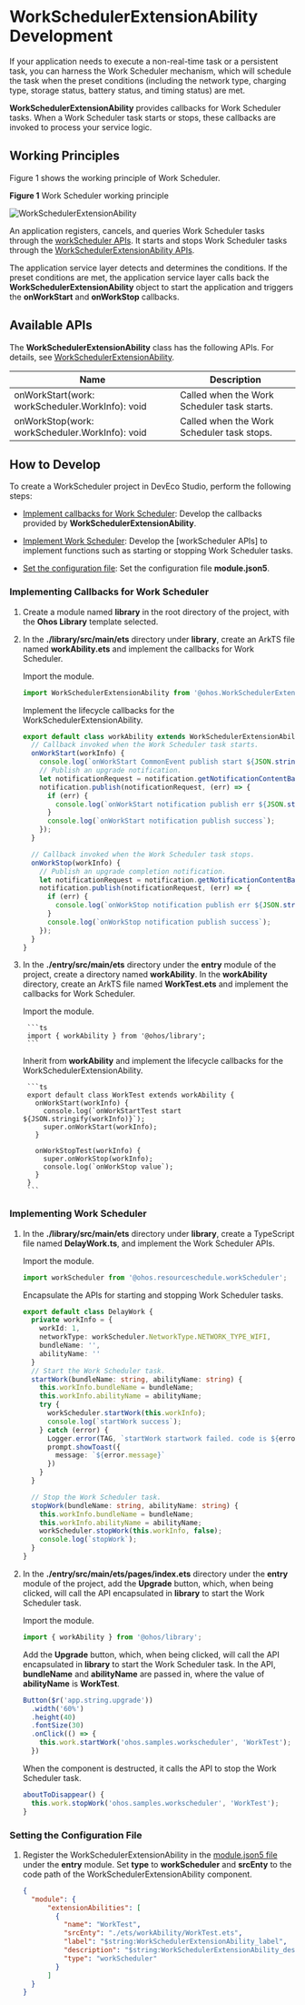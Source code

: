 # WorkSchedulerExtensionAbility Development

If your application needs to execute a non-real-time task or a persistent task, you can harness the Work Scheduler mechanism, which will schedule the task when the preset conditions (including the network type, charging type, storage status, battery status, and timing status) are met.

**WorkSchedulerExtensionAbility** provides callbacks for Work Scheduler tasks. When a Work Scheduler task starts or stops, these callbacks are invoked to process your service logic.

## Working Principles

Figure 1 shows the working principle of Work Scheduler.

**Figure 1** Work Scheduler working principle

![WorkSchedulerExtensionAbility](figures/WorkSchedulerExtensionAbility.png)

An application registers, cancels, and queries Work Scheduler tasks through the [workScheduler APIs](../reference/apis/js-apis-resourceschedule-workScheduler.md). It starts and stops Work Scheduler tasks through the [WorkSchedulerExtensionAbility APIs](../reference/apis/js-apis-WorkSchedulerExtensionAbility.md).

The application service layer detects and determines the conditions. If the preset conditions are met, the application service layer calls back the **WorkSchedulerExtensionAbility** object to start the application and triggers the **onWorkStart** and **onWorkStop** callbacks.

## Available APIs

The **WorkSchedulerExtensionAbility** class has the following APIs. For details, see [WorkSchedulerExtensionAbility](../reference/apis/js-apis-WorkSchedulerExtensionAbility.md).

| Name| Description|
| -------- | -------- |
| onWorkStart(work: workScheduler.WorkInfo): void | Called when the Work Scheduler task starts.|
| onWorkStop(work: workScheduler.WorkInfo): void | Called when the Work Scheduler task stops.|

## How to Develop

To create a WorkScheduler project in DevEco Studio, perform the following steps:

- [Implement callbacks for Work Scheduler](#implementing-callbacks-for-work-scheduler): Develop the callbacks provided by **WorkSchedulerExtensionAbility**.

- [Implement Work Scheduler](#implementing-work-scheduler): Develop the [workScheduler APIs] to implement functions such as starting or stopping Work Scheduler tasks.

- [Set the configuration file](#setting-the-configuration-file): Set the configuration file **module.json5**.

### Implementing Callbacks for Work Scheduler

1. Create a module named **library** in the root directory of the project, with the **Ohos Library** template selected.

2. In the **./library/src/main/ets** directory under **library**, create an ArkTS file named **workAbility.ets** and implement the callbacks for Work Scheduler.

    Import the module.

    ```ts
    import WorkSchedulerExtensionAbility from '@ohos.WorkSchedulerExtensionAbility';
    ```

    Implement the lifecycle callbacks for the WorkSchedulerExtensionAbility.

    ```ts
    export default class workAbility extends WorkSchedulerExtensionAbility {
      // Callback invoked when the Work Scheduler task starts.
      onWorkStart(workInfo) {
        console.log(`onWorkStart CommonEvent publish start ${JSON.stringify(workInfo)}`);
        // Publish an upgrade notification.
        let notificationRequest = notification.getNotificationContentBasic('upgrade', upgradeMessage, '');
        notification.publish(notificationRequest, (err) => {
          if (err) {
            console.log(`onWorkStart notification publish err ${JSON.stringify(err)}`);
          }
          console.log(`onWorkStart notification publish success`);
        });
      }

      // Callback invoked when the Work Scheduler task stops.
      onWorkStop(workInfo) {
        // Publish an upgrade completion notification.
        let notificationRequest = notification.getNotificationContentBasic('upgrade', 'upgrade success', '');
        notification.publish(notificationRequest, (err) => {
          if (err) {
            console.log(`onWorkStop notification publish err ${JSON.stringify(err)}`);
          }
          console.log(`onWorkStop notification publish success`);
        });
      }
    }
    ```

3. In the **./entry/src/main/ets** directory under the **entry** module of the project, create a directory named **workAbility**. In the **workAbility** directory, create an ArkTS file named **WorkTest.ets** and implement the callbacks for Work Scheduler.

    Import the module.

        ```ts
        import { workAbility } from '@ohos/library';
        ```

    Inherit from **workAbility** and implement the lifecycle callbacks for the WorkSchedulerExtensionAbility.

        ```ts
        export default class WorkTest extends workAbility {
          onWorkStart(workInfo) {
            console.log(`onWorkStartTest start ${JSON.stringify(workInfo)}`);
            super.onWorkStart(workInfo);
          }
           
          onWorkStopTest(workInfo) {
            super.onWorkStop(workInfo);
            console.log(`onWorkStop value`);
          }
        }
        ```

### Implementing Work Scheduler

1. In the **./library/src/main/ets** directory under **library**, create a TypeScript file named **DelayWork.ts**, and implement the Work Scheduler APIs.

    Import the module.

    ```ts
    import workScheduler from '@ohos.resourceschedule.workScheduler';
    ```

    Encapsulate the APIs for starting and stopping Work Scheduler tasks.

    ```ts
    export default class DelayWork {
      private workInfo = {
        workId: 1,
        networkType: workScheduler.NetworkType.NETWORK_TYPE_WIFI,
        bundleName: '',
        abilityName: ''
      }
      // Start the Work Scheduler task.
      startWork(bundleName: string, abilityName: string) {
        this.workInfo.bundleName = bundleName;
        this.workInfo.abilityName = abilityName;
        try {
          workScheduler.startWork(this.workInfo);
          console.log(`startWork success`);
        } catch (error) {
          Logger.error(TAG, `startWork startwork failed. code is ${error.code} message is ${error.message}`);
          prompt.showToast({
            message: `${error.message}`
          })
        }
      }

      // Stop the Work Scheduler task.
      stopWork(bundleName: string, abilityName: string) {
        this.workInfo.bundleName = bundleName;
        this.workInfo.abilityName = abilityName;
        workScheduler.stopWork(this.workInfo, false);
        console.log(`stopWork`);
      }
    }
    ```

2. In the **./entry/src/main/ets/pages/index.ets** directory under the **entry** module of the project, add the **Upgrade** button, which, when being clicked, will call the API encapsulated in **library** to start the Work Scheduler task.

    Import the module.

    ```ts
    import { workAbility } from '@ohos/library';
    ```

    Add the **Upgrade** button, which, when being clicked, will call the API encapsulated in **library** to start the Work Scheduler task. In the API, **bundleName** and **abilityName** are passed in, where the value of **abilityName** is **WorkTest**.

    ```ts
    Button($r('app.string.upgrade'))
      .width('60%')
      .height(40)
      .fontSize(30)
      .onClick(() => {
        this.work.startWork('ohos.samples.workscheduler', 'WorkTest');
      })
    ```

    When the component is destructed, it calls the API to stop the Work Scheduler task.

    ```ts
    aboutToDisappear() {
      this.work.stopWork('ohos.samples.workscheduler', 'WorkTest');
    }
    ```

### Setting the Configuration File

1. Register the WorkSchedulerExtensionAbility in the [module.json5 file](../quick-start/module-configuration-file.md) under the **entry** module. Set **type** to **workScheduler** and **srcEnty** to the code path of the WorkSchedulerExtensionAbility component.
   
     ```json
     {
       "module": {
           "extensionAbilities": [
             {
               "name": "WorkTest",
               "srcEnty": "./ets/workAbility/WorkTest.ets",
               "label": "$string:WorkSchedulerExtensionAbility_label",
               "description": "$string:WorkSchedulerExtensionAbility_desc",
               "type": "workScheduler"
             }
           ]
       }
     }
     ```